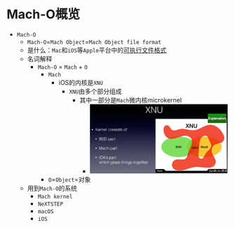 # Mach-O概览

* `Mach-O`
  * `Mach-O`=`Mach Object`=`Mach Object file format`
  * 是什么：`Mac`和`iOS`等`Apple`平台中的[可执行文件格式](https://book.crifan.org/books/executable_file_format/website/)
  * 名词解释
    * `Mach-O` = `Mach` + `O`
      * `Mach`
        * iOS的内核是`XNU`
          * `XNU`由多个部分组成
            * 其中一部分是`Mach`微内核microkernel
              * ![ios_kernel_xnu_arch](../assets/img/ios_kernel_xnu_arch.png)
      * `O`=`Object`=对象
  * 用到`Mach-O`的系统
    * `Mach kernel`
    * `NeXTSTEP`
    * `macOS`
    * `iOS`
